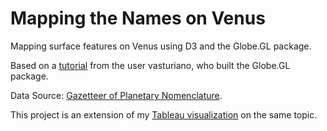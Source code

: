 # Mapping the Names on Venus
Mapping surface features on Venus using D3 and the Globe.GL package.

Based on a [tutorial](https://github.com/vasturiano/globe.gl/blob/master/example/moon-landing-sites/index.html) from the user vasturiano, who built the Globe.GL package.

Data Source: [Gazetteer of Planetary Nomenclature](https://planetarynames.wr.usgs.gov/).

This project is an extension of my [Tableau visualization](https://public.tableau.com/profile/kavya.beheraj#!/vizhome/BeneaththeSurfacePlanetaryNomenclature/Story1) on the same topic.
